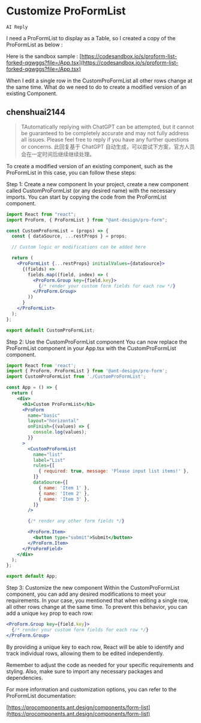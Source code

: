 # Customize ProFormList

`AI Reply`

I need a ProFormList to display as a Table, so I created a copy of the ProFormList as below :

Here is the sandbox sample :
[https://codesandbox.io/s/proform-list-forked-qgwggs?file=/App.tsx](https://codesandbox.io/s/proform-list-forked-qgwggs?file=/App.tsx)

When I edit a single row in the CustomProFormList all other rows change at the same time.
What do we need to do to create a modified version of an existing Component.

## chenshuai2144

> TAutomatically replying with ChatGPT can be attempted, but it cannot be guaranteed to be completely accurate and may not fully address all issues. Please feel free to reply if you have any further questions or concerns.
> 此回复基于 ChatGPT 自动生成，可以尝试下方案，官方人员会在一定时间后继续继续处理。

To create a modified version of an existing component, such as the ProFormList in this case, you can follow these steps:

Step 1: Create a new component
In your project, create a new component called CustomProFormList (or any desired name) with the necessary imports. You can start by copying the code from the ProFormList component.

```jsx
import React from "react";
import ProForm, { ProFormList } from "@ant-design/pro-form";

const CustomProFormList = (props) => {
  const { dataSource, ...restProps } = props;

  // Custom logic or modifications can be added here

  return (
    <ProFormList {...restProps} initialValues={dataSource}>
      {(fields) =>
        fields.map((field, index) => (
          <ProForm.Group key={field.key}>
            {/* render your custom form fields for each row */}
          </ProForm.Group>
        ))
      }
    </ProFormList>
  );
};

export default CustomProFormList;
```

Step 2: Use the CustomProFormList component
You can now replace the ProFormList component in your App.tsx with the CustomProFormList component.

```jsx
import React from 'react';
import { ProForm, ProFormList } from '@ant-design/pro-form';
import CustomProFormList from './CustomProFormList';

const App = () => {
  return (
    <div>
      <h1>Custom ProFormList</h1>
      <ProForm
        name="basic"
        layout="horizontal"
        onFinish={(values) => {
          console.log(values);
        }}
      >
        <CustomProFormList
          name="list"
          label="List"
          rules={[
            { required: true, message: 'Please input list items!' },
          ]}
          dataSource={[
            { name: 'Item 1' },
            { name: 'Item 2' },
            { name: 'Item 3' },
          ]}
        />

        {/* render any other form fields */}

        <ProForm.Item>
          <button type="submit">Submit</button>
        </ProForm.Item>
      </ProFormField>
    </div>
  );
};

export default App;
```

Step 3: Customize the new component
Within the CustomProFormList component, you can add any desired modifications to meet your requirements. In your case, you mentioned that when editing a single row, all other rows change at the same time. To prevent this behavior, you can add a unique `key` prop to each row:

```jsx
<ProForm.Group key={field.key}>
  {/* render your custom form fields for each row */}
</ProForm.Group>
```

By providing a unique key to each row, React will be able to identify and track individual rows, allowing them to be edited independently.

Remember to adjust the code as needed for your specific requirements and styling. Also, make sure to import any necessary packages and dependencies.

For more information and customization options, you can refer to the ProFormList documentation:

[https://procomponents.ant.design/components/form-list](https://procomponents.ant.design/components/form-list)
